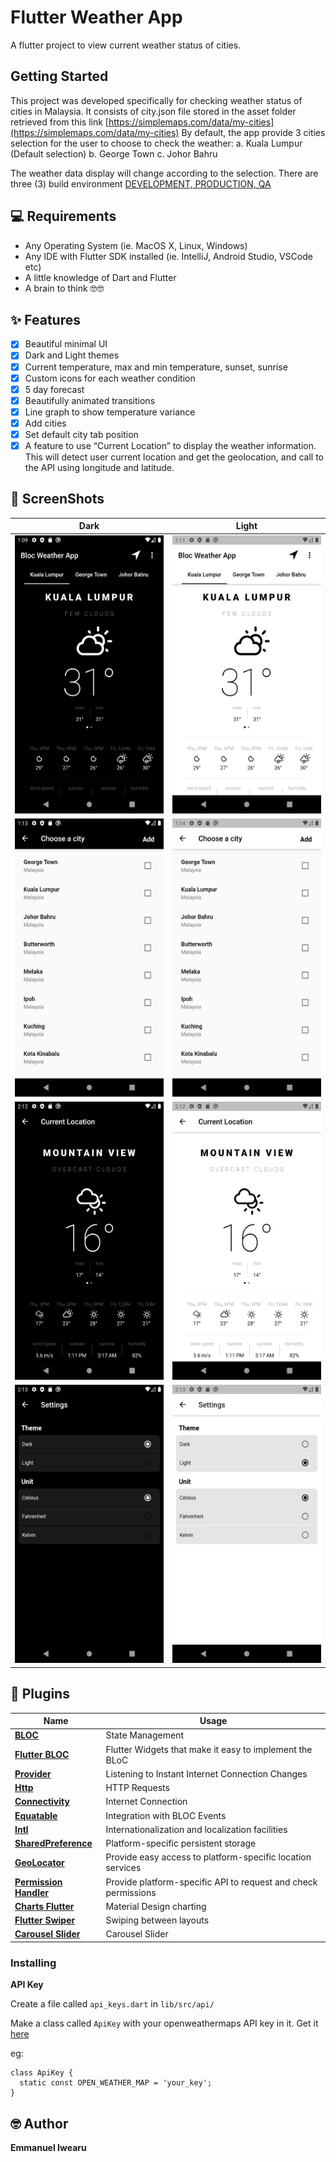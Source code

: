 # Flutter Weather App

A flutter project to view current weather status of cities.

## Getting Started

This project was developed specifically for checking weather status of cities in Malaysia. It consists of city.json file
stored in the asset folder retrieved from this link [https://simplemaps.com/data/my-cities](https://simplemaps.com/data/my-cities)
By default, the app provide 3 cities selection for the user to choose to check the weather: 
a.	Kuala Lumpur (Default selection)
b.	George Town
c.	Johor Bahru

The weather data display will change according to the selection. There are three (3) build environment [DEVELOPMENT, PRODUCTION, QA]()

## 💻 Requirements
* Any Operating System (ie. MacOS X, Linux, Windows)
* Any IDE with Flutter SDK installed (ie. IntelliJ, Android Studio, VSCode etc)
* A little knowledge of Dart and Flutter
* A brain to think 🤓🤓

## ✨ Features
- [x] Beautiful minimal UI
- [x] Dark and Light themes
- [x] Current temperature, max and min temperature, sunset, sunrise
- [x] Custom icons for each weather condition
- [x] 5 day forecast
- [x] Beautifully animated transitions
- [x] Line graph to show temperature variance
- [x] Add cities
- [x] Set default city tab position
- [x] A feature to use “Current Location” to display the weather information. This will detect user current location and get the geolocation, and call to the API using longitude and latitude. 

## 📸 ScreenShots

| Dark| Light|
|------|-------|
|<img src="screenshots/1.png" width="250" height="445">|<img src="screenshots/2.png" width="250" height="445">|
|<img src="screenshots/4.png" width="250" height="445">|<img src="screenshots/5.png" width="250" height="445">|
|<img src="screenshots/7.png" width="250" height="445">|<img src="screenshots/6.png" width="250" height="445">|
|<img src="screenshots/8.png" width="250" height="445">|<img src="screenshots/9.png" width="250" height="445">|


## 🔌 Plugins
| Name | Usage |
|------|-------|
|[**BLOC**](https://pub.dev/packages/bloc)| State Management |
|[**Flutter BLOC**](https://pub.dev/packages/flutter_bloc)| Flutter Widgets that make it easy to implement the BLoC |
|[**Provider**](https://pub.dev/packages/provider)| Listening to Instant Internet Connection Changes |
|[**Http**](https://pub.dev/packages/http)| HTTP Requests|
|[**Connectivity**](https://pub.dev/packages/connectivity)| Internet Connection|
|[**Equatable**](https://pub.dev/packages/equatable)| Integration with BLOC Events |
|[**Intl**](https://pub.dev/packages/intl)| Internationalization and localization facilities |
|[**SharedPreference**](https://pub.dev/packages/shared_preferences)| Platform-specific persistent storage  |
|[**GeoLocator**](https://pub.dev/packages/geolocator)| Provide easy access to platform-specific location services  |
|[**Permission Handler**](https://pub.dev/packages/permission_handler)| Provide platform-specific API to request and check permissions |
|[**Charts Flutter**](https://pub.dev/packages/charts_flutter)| Material Design charting |
|[**Flutter Swiper**](https://pub.dev/packages/flutter_swiper)| Swiping between layouts |
|[**Carousel Slider**](https://pub.dev/packages/carousel_slider)| Carousel Slider |


### Installing

**API Key**

Create a file called `api_keys.dart` in `lib/src/api/`

Make a class called `ApiKey` with your openweathermaps API key in it. Get it [here](https://openweathermap.org/api)

eg:
  ```
  class ApiKey {
    static const OPEN_WEATHER_MAP = 'your_key';
  }
  ```

## 🤓 Author
**Emmanuel Iwearu** 


